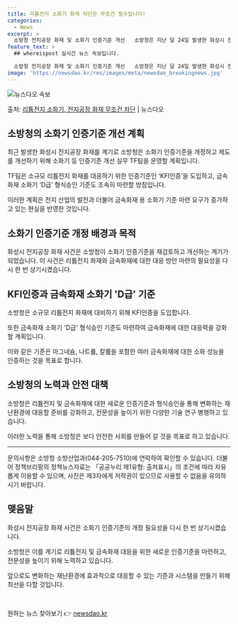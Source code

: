 ```yaml
---
title: 리튬전지 소화기 화재 차단은 무조건 필수입니다!
categories:
  - News
excerpt: >
  소방청 전지공장 화재 및 소화기 인증기준 개선   소방청은 지난 달 24일 발생한 화성시 전지공장 화재 사건…
feature_text: >
  ## whereispost 실시간 뉴스 속보입니다.

  소방청 전지공장 화재 및 소화기 인증기준 개선   소방청은 지난 달 24일 발생한 화성시 전지공장 화재 사건…
image: 'https://newsdao.kr/res/images/meta/newsdao_breakingnews.jpg'
---
```


![뉴스다오 속보](https://newsdao.kr/res/images/meta/newsdao_breakingnews.jpg)

<p>출처: <a href="https://newsdao.kr/4536" rel="dofollow">리튬전지 소화기, 전지공장 화재 무조건 차단</a> | 뉴스다오</p>

<h2 data-ke-size="size26">소방청의 소화기 인증기준 개선 계획</h2>
<p data-ke-size="size16">최근 발생한 화성시 전지공장 화재를 계기로 소방청은 소화기 인증기준을 개정하고 제도를 개선하기 위해 소화기 등 인증기준 개선 실무 TF팀을 운영할 계획입니다.</p>
<p data-ke-size="size16">TF팀은 소규모 리튬전지 화재를 대응하기 위한 인증기준인 ‘KFI인증’을 도입하고, 금속화재 소화기 ‘D급’ 형식승인 기준도 조속히 마련할 방침입니다.</p>
<p data-ke-size="size16">이러한 계획은 전지 산업의 발전과 더불어 금속화재 용 소화기 기준 마련 요구가 증가하고 있는 현실을 반영한 것입니다.</p>

<h2 data-ke-size="size26">소화기 인증기준 개정 배경과 목적</h2>
<p data-ke-size="size16">화성시 전지공장 화재 사건은 소방청이 소화기 인증기준을 재검토하고 개선하는 계기가 되었습니다. 이 사건은 리튬전지 화재와 금속화재에 대한 대응 방안 마련의 필요성을 다시 한 번 상기시켰습니다.</p>

<h2 data-ke-size="size26">KFI인증과 금속화재 소화기 'D급' 기준</h2>
<p data-ke-size="size16">소방청은 소규모 리튬전지 화재에 대비하기 위해 KFI인증을 도입합니다.</p>
<p data-ke-size="size16">또한 금속화재 소화기 'D급' 형식승인 기준도 마련하여 금속화재에 대한 대응력을 강화할 계획입니다.</p>
<p data-ke-size="size16">이와 같은 기준은 마그네슘, 나트륨, 칼륨을 포함한 여러 금속화재에 대한 소화 성능을 인증하는 것을 목표로 합니다.</p>

<h2 data-ke-size="size26">소방청의 노력과 안전 대책</h2>
<p data-ke-size="size16">소방청은 리튬전지 및 금속화재에 대한 새로운 인증기준과 형식승인을 통해 변화하는 재난환경에 대응할 준비를 강화하고, 전문성을 높이기 위한 다양한 기술 연구 병행하고 있습니다.</p>
<p data-ke-size="size16">이러한 노력을 통해 소방청은 보다 안전한 사회를 만들어 갈 것을 목표로 하고 있습니다.</p>

<hr>

<p data-ke-size="size16">문의사항은 소방청 소방산업과(044-205-7510)에 연락하여 확인할 수 있습니다. 더불어 정책브리핑의 정책뉴스자료는 「공공누리 제1유형: 출처표시」의 조건에 따라 자유롭게 이용할 수 있으며, 사진은 제3자에게 저작권이 있으므로 사용할 수 없음을 유의하시기 바랍니다.</p>

<h2 data-ke-size="size26">맺음말</h2>
<p data-ke-size="size16">화성시 전지공장 화재 사건은 소화기 인증기준의 개정 필요성을 다시 한 번 상기시켰습니다.</p>
<p data-ke-size="size16">소방청은 이를 계기로 리튬전지 및 금속화재 대응을 위한 새로운 인증기준을 마련하고, 전문성을 높이기 위해 노력하고 있습니다.</p>
<p data-ke-size="size16">앞으로도 변화하는 재난환경에 효과적으로 대응할 수 있는 기준과 시스템을 만들기 위해 최선을 다할 것입니다.</p>
<p data-ke-size="size16">&nbsp;</p> 

원하는 뉴스 찾아보기 👉 <a href="https://newsdao.kr" rel="dofollow">newsdao.kr</a>


